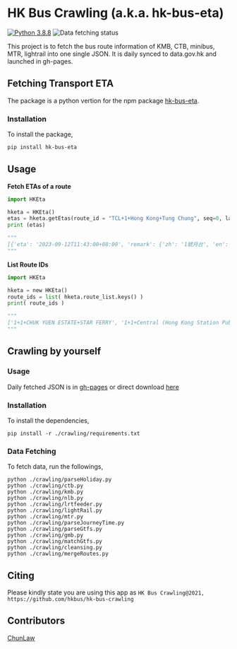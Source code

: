 # HK Bus Crawling (a.k.a. hk-bus-eta)

[![Python 3.8.8](https://img.shields.io/badge/python-3.8.8-blue.svg)](https://www.python.org/downloads/release/python-388/) ![Data fetching status](https://github.com/hkbus/hk-bus-crawling/actions/workflows/fetch-data.yml/badge.svg) 

This project is to fetch the bus route information of KMB, CTB, minibus, MTR, lightrail into one single JSON. It is daily synced to data.gov.hk and launched in gh-pages.

## Fetching Transport ETA

The package is a python vertion for the npm package [hk-bus-eta](https://www.npmjs.com/package/hk-bus-eta).

### Installation
To install the package,

```sh
pip install hk-bus-eta
```

## Usage

**Fetch ETAs of a route**
```python
import HKEta

hketa = HKEta()
etas = hketa.getEtas(route_id = "TCL+1+Hong Kong+Tung Chung", seq=0, language="en")
print (etas)

"""
[{'eta': '2023-09-12T11:43:00+08:00', 'remark': {'zh': '1號月台', 'en': 'Platform 1'}, 'co': 'mtr'}, {'eta': '2023-09-12T11:51:00+08:00', 'remark': {'zh': '1號月台', 'en': 'Platform 1'}, 'co': 'mtr'}, {'eta': '2023-09-12T11:58:00+08:00', 'remark': {'zh': '1號月台', 'en': 'Platform 1'}, 'co': 'mtr'}, {'eta': '2023-09-12T12:05:00+08:00', 'remark': {'zh': '1號月台', 'en': 'Platform 1'}, 'co': 'mtr'}]
"""
```

**List Route IDs**
```python
import HKEta

hketa = new HKEta()
route_ids = list( hketa.route_list.keys() )
print( route_ids )

"""
['1+1+CHUK YUEN ESTATE+STAR FERRY', '1+1+Central (Hong Kong Station Public Transport Interchange)+The Peak (Public Transport Terminus)', '1+1+Felix Villas+Happy Valley (Upper)', '1+1+Happy Valley (Upper)+Felix Villas', '1+1+Kowloon Bay (Telford Gardens)+Sai Kung', '1+1+Mui Wo Ferry Pier+Tai O', '1+1+STAR FERRY+CHUK YUEN ESTATE', '1+1+Sai Kung+Kowloon Bay (Telford Gardens)', '1+1+Tai O+Mui Wo Ferry Pier', '1+1+The Peak (Public Transport Terminus)+Central (Hong Kong Station Public Transport Interchange)']
"""
```


## Crawling by yourself

### Usage
Daily fetched JSON is in [gh-pages](https://github.com/hkbus/hk-bus-crawling/tree/gh-pages) or direct download [here](https://hkbus.github.io/hk-bus-crawling/routeFareList.min.json)

### Installation

To install the dependencies,
```
pip install -r ./crawling/requirements.txt
```

### Data Fetching

To fetch data, run the followings,
```
python ./crawling/parseHoliday.py
python ./crawling/ctb.py
python ./crawling/kmb.py
python ./crawling/nlb.py
python ./crawling/lrtfeeder.py
python ./crawling/lightRail.py
python ./crawling/mtr.py
python ./crawling/parseJourneyTime.py
python ./crawling/parseGtfs.py
python ./crawling/gmb.py
python ./crawling/matchGtfs.py
python ./crawling/cleansing.py
python ./crawling/mergeRoutes.py
```

## Citing 

Please kindly state you are using this app as
`
HK Bus Crawling@2021, https://github.com/hkbus/hk-bus-crawling
`

## Contributors
[ChunLaw](http://github.com/chunlaw/)
